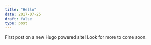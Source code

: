 ```yaml
---
title: "Hello"
date: 2017-07-25
draft: false
type: post
---
```


First post on a new Hugo powered site! Look for more to come soon.
